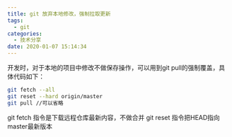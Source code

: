 ```yaml
---
title: git 放弃本地修改，强制拉取更新
tags:
  - git
categories:
  - 技术分享
date: 2020-01-07 15:14:34
---
```


开发时，对于本地的项目中修改不做保存操作，可以用到git pull的强制覆盖，具体代码如下：
```bash
git fetch --all
git reset --hard origin/master
git pull //可以省略
```
git fetch 指令是下载远程仓库最新内容，不做合并
git reset 指令把HEAD指向master最新版本

